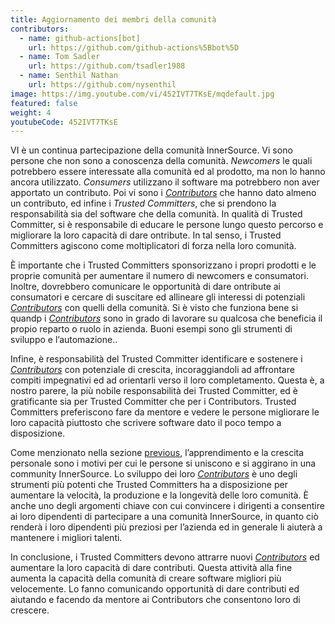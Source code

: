```yaml
---
title: Aggiornamento dei membri della comunità
contributors:
  - name: github-actions[bot]
    url: https://github.com/github-actions%5Bbot%5D
  - name: Tom Sadler
    url: https://github.com/tsadler1988
  - name: Senthil Nathan
    url: https://github.com/nysenthil
image: https://img.youtube.com/vi/452IVT7TKsE/mqdefault.jpg
featured: false
weight: 4
youtubeCode: 452IVT7TKsE
---
```

<div id="upleveling" class="paragraph">
<p>VI è un continua partecipazione della comunità InnerSource. Vi sono persone che non sono a conoscenza della comunità. <em>Newcomers</em> le quali potrebbero essere interessate alla comunità ed al prodotto, ma non lo hanno ancora utilizzato. <em>Consumers</em> utilizzano il software ma potrebbero non aver apportato un contributo. Poi vi sono i <a href="https://innersourcecommons.org/learn/learning-path/contributor"><em>Contributors</em></a> che hanno dato almeno un contributo, ed infine i <em>Trusted Committers</em>, che si prendono la responsabilità sia del software che della comunità. In qualità di Trusted Committer, si è responsabile di educare le persone lungo questo percorso e migliorare la loro capacità di dare  ontribute. In tal senso, i Trusted Committers agiscono come moltiplicatori di forza nella loro comunità.</p>
</div>
<div class="paragraph">
<p>È importante che i Trusted Committers sponsorizzano i propri prodotti e le proprie comunità per aumentare il numero di newcomers e consumatori. Inoltre, dovrebbero comunicare le opportunità di dare  ontribute ai consumatori e cercare di suscitare ed allineare gli interessi di potenziali <a href="https://innersourcecommons.org/learn/learning-path/contributor"><em>Contributors</em></a> con quelli della comunità. Si è visto che funziona bene si quandp i <a href="https://innersourcecommons.org/learn/learning-path/contributor"><em>Contributors</em></a> sono in grado di lavorare su qualcosa che beneficia il propio reparto o ruolo in azienda. Buoni esempi sono gli strumenti di sviluppo e l&#8217;automazione..</p>
</div>
<div class="paragraph">
<p>Infine, è responsabilità del Trusted Committer identificare e sostenere i <a href="https://innersourcecommons.org/learn/learning-path/contributor"><em>Contributors</em></a> con potenziale di crescita, incoraggiandoli ad affrontare compiti impegnativi ed ad orientarli verso il loro completamento. Questa è, a nostro parere, la più nobile responsabilità dei Trusted Committer, ed è gratificante sia per Trusted Committer che per i Contributors. Trusted Committers preferiscono fare da mentore e vedere le persone migliorare le loro capacità piuttosto che scrivere software dato il poco tempo a disposizione.</p>
</div>
<div class="paragraph">
<p>Come menzionato nella sezione <a href="https://innersourcecommons.org/it/learn/learning-path/trusted-committer/03/">previous</a>, l&#8217;apprendimento e la crescita personale sono i motivi per cui le persone si uniscono e si aggirano in una community InnerSource. Lo sviluppo dei loro <a href="https://innersourcecommons.org/learn/learning-path/contributor"><em>Contributors</em></a> è uno degli strumenti più potenti che Trusted Committers ha a disposizione per aumentare la velocità, la produzione e la longevità delle loro comunità. È anche uno degli argomenti chiave con cui convincere i dirigenti a consentire ai loro dipendenti di partecipare a una comunità InnerSource, in quanto ciò renderà i loro dipendenti più preziosi per l&#8217;azienda ed in generale li aiuterà a mantenere i migliori talenti.</p>
</div>
<div class="paragraph">
<p>In conclusione, i Trusted Committers devono attrarre nuovi <a href="https://innersourcecommons.org/learn/learning-path/contributor"><em>Contributors</em></a> ed aumentare la loro capacità di dare contributi. Questa attività alla fine aumenta la capacità della comunità di creare software migliori più velocemente. Lo fanno comunicando opportunità di dare contributi ed aiutando e facendo da mentore ai Contributors che consentono loro di crescere.</p>
</div>
<!--- This file autogenerated from https://github.com/InnerSourceCommons/InnerSourceLearningPath/blob/main/scripts -->